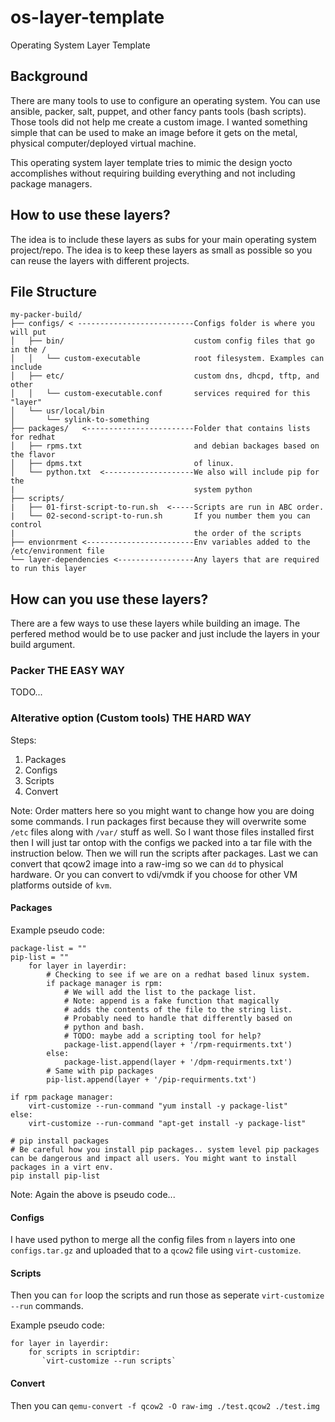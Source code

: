 # os-layer-template
Operating System Layer Template

## Background
There are many tools to use to configure an operating system. You can use ansible, packer, salt, puppet, and other fancy pants tools (bash scripts). Those tools did not help me create a custom image. I wanted something simple that can be used to make an image before it gets on the metal, physical computer/deployed virtual machine. 

This operating system layer template tries to mimic the design yocto accomplishes without requiring building everything and not including package managers. 

## How to use these layers? 
The idea is to include these layers as subs for your main operating system project/repo. The idea is to keep these layers as small as possible so you can reuse the layers with different projects. 

## File Structure


```
my-packer-build/
├── configs/ < --------------------------Configs folder is where you will put
│   ├── bin/                             custom config files that go in the /
│   │   └── custom-executable            root filesystem. Examples can include
│   ├── etc/                             custom dns, dhcpd, tftp, and other 
│   │   └── custom-executable.conf       services required for this "layer"
│   └── usr/local/bin
│       └── sylink-to-something
├── packages/   <------------------------Folder that contains lists for redhat
│   ├── rpms.txt                         and debian backages based on the flavor
│   ├── dpms.txt                         of linux. 
│   └── python.txt  <--------------------We also will include pip for the 
|                                        system python
├── scripts/
|   ├── 01-first-script-to-run.sh  <-----Scripts are run in ABC order.  
|   └── 02-second-script-to-run.sh       If you number them you can control
|                                        the order of the scripts
├── envionrment <------------------------Env variables added to the /etc/environment file
└── layer-dependencies <-----------------Any layers that are required to run this layer
```

## How can you use these layers? 
There are a few ways to use these layers while building an image. The perfered method would be to use packer and just include the layers in your build argument. 

### Packer THE EASY WAY
TODO...

### Alterative option (Custom tools) THE HARD WAY
Steps:
1. Packages
2. Configs
3. Scripts
4. Convert

Note: Order matters here so you might want to change how you are doing some commands. I run packages first because they will overwrite some `/etc` files along with `/var/` stuff as well. So I want those files installed first then I will just tar ontop with the configs we packed into a tar file with the instruction below. Then we will run the scripts after packages. Last we can convert that qcow2 image into a raw-img so we can `dd` to physical hardware. Or you can convert to vdi/vmdk if you choose for other VM platforms outside of `kvm`.

#### Packages
Example pseudo code:

```
package-list = ""
pip-list = ""
    for layer in layerdir:
        # Checking to see if we are on a redhat based linux system.
        if package manager is rpm:
            # We will add the list to the package list. 
            # Note: append is a fake function that magically
            # adds the contents of the file to the string list. 
            # Probably need to handle that differently based on 
            # python and bash. 
            # TODO: maybe add a scripting tool for help?
            package-list.append(layer + '/rpm-requirments.txt')
        else:
            package-list.append(layer + '/dpm-requirments.txt')
        # Same with pip packages
        pip-list.append(layer + '/pip-requirments.txt')

if rpm package manager:
    virt-customize --run-command "yum install -y package-list"
else:
    virt-customize --run-command "apt-get install -y package-list"

# pip install packages
# Be careful how you install pip packages.. system level pip packages can be dangerous and impact all users. You might want to install packages in a virt env. 
pip install pip-list
```  


Note: Again the above is pseudo code...


#### Configs
I have used python to merge all the config files from `n` layers into one `configs.tar.gz` and uploaded that to a `qcow2` file using `virt-customize`. 


#### Scripts
Then you can `for` loop the scripts and run those as seperate `virt-customize --run` commands. 


Example pseudo code:
```
for layer in layerdir:
    for scripts in scriptdir:
       `virt-customize --run scripts`

```

#### Convert
Then you can `qemu-convert -f qcow2 -O raw-img ./test.qcow2 ./test.img`

